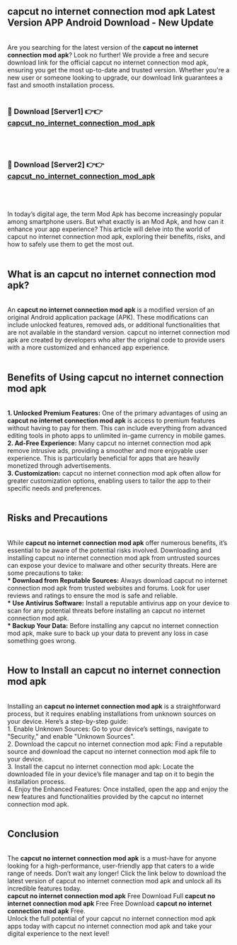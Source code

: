 ## capcut no internet connection mod apk Latest Version APP Android Download - New Update
<br>
Are you searching for the latest version of the <strong>capcut no internet connection mod apk</strong>? Look no further! We provide a free and secure download link for the official capcut no internet connection mod apk, ensuring you get the most up-to-date and trusted version. Whether you're a new user or someone looking to upgrade, our download link guarantees a fast and smooth installation process.
<br>
<br>
<h3>🔴 Download [Server1] 👉👉 <a href="https://modyolo.store/capcut+no+internet+connection+mod+apk">capcut_no_internet_connection_mod_apk</a></h3><br>
<br>
<h3>🔴 Download [Server2] 👉👉 <a href="https://modyolo.store/capcut+no+internet+connection+mod+apk">capcut_no_internet_connection_mod_apk</a></h3><br>
<br>
<br>
In today’s digital age, the term Mod Apk has become increasingly popular among smartphone users. But what exactly is an Mod Apk, and how can it enhance your app experience? This article will delve into the world of capcut no internet connection mod apk, exploring their benefits, risks, and how to safely use them to get the most out.
<br>
<br>
<h2>What is an capcut no internet connection mod apk?</h2>
<br>
An <strong>capcut no internet connection mod apk</strong> is a modified version of an original Android application package (APK). These modifications can include unlocked features, removed ads, or additional functionalities that are not available in the standard version. capcut no internet connection mod apk are created by developers who alter the original code to provide users with a more customized and enhanced app experience.
<br>
<br>
<h2>Benefits of Using capcut no internet connection mod apk</h2>
<br>
<strong> 1. Unlocked Premium Features:</strong> One of the primary advantages of using an <strong>capcut no internet connection mod apk</strong> is access to premium features without having to pay for them. This can include everything from advanced editing tools in photo apps to unlimited in-game currency in mobile games.
<br>
<strong> 2. Ad-Free Experience:</strong> Many capcut no internet connection mod apk remove intrusive ads, providing a smoother and more enjoyable user experience. This is particularly beneficial for apps that are heavily monetized through advertisements.
<br>
<strong> 3. Customization:</strong> capcut no internet connection mod apk often allow for greater customization options, enabling users to tailor the app to their specific needs and preferences.
<br>
<br>
<h2>Risks and Precautions</h2>
<br>
While <strong>capcut no internet connection mod apk</strong> offer numerous benefits, it’s essential to be aware of the potential risks involved. Downloading and installing capcut no internet connection mod apk from untrusted sources can expose your device to malware and other security threats. Here are some precautions to take:
<br>
<strong> * Download from Reputable Sources:</strong> Always download capcut no internet connection mod apk from trusted websites and forums. Look for user reviews and ratings to ensure the mod is safe and reliable.
<br>
<strong> * Use Antivirus Software:</strong> Install a reputable antivirus app on your device to scan for any potential threats before installing an capcut no internet connection mod apk.
<br>
<strong> * Backup Your Data:</strong> Before installing any capcut no internet connection mod apk, make sure to back up your data to prevent any loss in case something goes wrong.
<br>
<br>
<h2>How to Install an capcut no internet connection mod apk</h2>
<br>
Installing an <strong>capcut no internet connection mod apk</strong> is a straightforward process, but it requires enabling installations from unknown sources on your device. Here’s a step-by-step guide:
<br>
 1. Enable Unknown Sources: Go to your device’s settings, navigate to "Security," and enable "Unknown Sources".
<br>
 2. Download the capcut no internet connection mod apk: Find a reputable source and download the capcut no internet connection mod apk file to your device.
<br>
 3. Install the capcut no internet connection mod apk: Locate the downloaded file in your device’s file manager and tap on it to begin the installation process.
<br>
 4. Enjoy the Enhanced Features: Once installed, open the app and enjoy the new features and functionalities provided by the capcut no internet connection mod apk.
<br>
<br>
<h2><strong>Conclusion</strong></h2>
<br>
The <strong>capcut no internet connection mod apk</strong> is a must-have for anyone looking for a high-performance, user-friendly app that caters to a wide range of needs. Don’t wait any longer! Click the link below to download the latest version of capcut no internet connection mod apk and unlock all its incredible features today.
<br>
<strong>capcut no internet connection mod apk</strong> Free Download Full <strong>capcut no internet connection mod apk</strong> Free Free Download <strong>capcut no internet connection mod apk</strong> Free.
<br>
Unlock the full potential of your capcut no internet connection mod apk apps today with capcut no internet connection mod apk and take your digital experience to the next level!